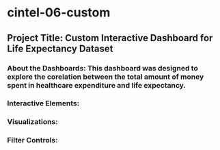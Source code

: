 # cintel-06-custom

## Project Title: Custom Interactive Dashboard for Life Expectancy Dataset

### About the Dashboards: This dashboard was designed to explore the corelation between the total amount of money spent in healthcare expenditure and life expectancy. 

### Interactive Elements:

### Visualizations:

### Filter Controls:


